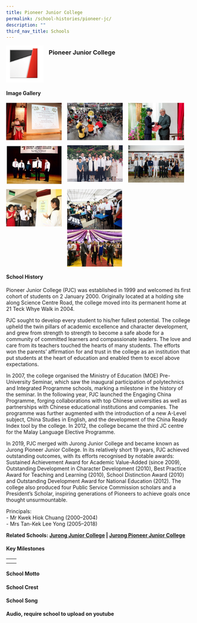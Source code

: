 ```yaml
---
title: Pioneer Junior College
permalink: /school-histories/pioneer-jc/
description: ""
third_nav_title: Schools
---
```

<img src="/images/pioneerjc1.jpg" style="width:20%;margin-right:15px;" align = "left">

### **Pioneer Junior College**

<br clear="left">

#### **Image Gallery**

<p><a href="https://staging.d1yxymztqoj7qn.amplifyapp.com/images/pioneerjc2.jpg">  
<img src="/images/pioneerjc2.jpg" style="width:30%;margin-right:15px;" align = "left">
</a></p>

<p><a href="https://staging.d1yxymztqoj7qn.amplifyapp.com/images/pioneerjc3.jpg">  
<img src="/images/pioneerjc3.jpg" style="width:30%;margin-right:15px;" align = "left">
</a></p>

<p><a href="https://staging.d1yxymztqoj7qn.amplifyapp.com/images/pioneerjc4.jpg">  
<img src="/images/pioneerjc4.jpg" style="width:30%;margin-right:15px;" align = "left">
</a></p>

<br clear="left">

<p><a href="https://staging.d1yxymztqoj7qn.amplifyapp.com/images/pioneerjc5.jpg">  
<img src="/images/pioneerjc5.jpg" style="width:30%;margin-right:15px;" align = "left">
</a></p>

<p><a href="https://staging.d1yxymztqoj7qn.amplifyapp.com/images/pioneerjc6.jpg">  
<img src="/images/pioneerjc6.jpg" style="width:30%;margin-right:15px;" align = "left">
</a></p>

<p><a href="https://staging.d1yxymztqoj7qn.amplifyapp.com/images/pioneerjc7.jpg">  
<img src="/images/pioneerjc7.jpg" style="width:30%;margin-right:15px;" align = "left">
</a></p>

<br clear="left">

<p><a href="https://staging.d1yxymztqoj7qn.amplifyapp.com/images/pioneerjc8.jpg">  
<img src="/images/pioneerjc8.jpg" style="width:30%;margin-right:15px;" align = "left">
</a></p>

<p><a href="https://staging.d1yxymztqoj7qn.amplifyapp.com/images/pioneerjc9.jpg">  
<img src="/images/pioneerjc9.jpg" style="width:30%;margin-right:15px;" align = "left">
</a></p>

<br clear="left">

#### **School History**
Pioneer Junior College (PJC) was established in 1999 and welcomed its first cohort of students on 2 January 2000. Originally located at a holding site along Science Centre Road, the college moved into its permanent home at 21 Teck Whye Walk in 2004.

PJC sought to develop every student to his/her fullest potential. The college upheld the twin pillars of academic excellence and character development, and grew from strength to strength to become a safe abode for a community of committed learners and compassionate leaders. The love and care from its teachers touched the hearts of many students. The efforts won the parents’ affirmation for and trust in the college as an institution that put students at the heart of education and enabled them to excel above expectations.

In 2007, the college organised the Ministry of Education (MOE) Pre-University Seminar, which saw the inaugural participation of polytechnics and Integrated Programme schools, marking a milestone in the history of the seminar. In the following year, PJC launched the Engaging China Programme, forging collaborations with top Chinese universities as well as partnerships with Chinese educational institutions and companies. The programme was further augmented with the introduction of a new A-Level subject, China Studies in English, and the development of the China Ready Index tool by the college. In 2012, the college became the third JC centre for the Malay Language Elective Programme.

In 2019, PJC merged with Jurong Junior College and became known as Jurong Pioneer Junior College. In its relatively short 19 years, PJC achieved outstanding outcomes, with its efforts recognised by notable awards: Sustained Achievement Award for Academic Value-Added (since 2009), Outstanding Development in Character Development (2010), Best Practice Award for Teaching and Learning (2010), School Distinction Award (2010) and Outstanding Development Award for National Education (2012). The college also produced four Public Service Commission scholars and a President’s Scholar, inspiring generations of Pioneers to achieve goals once thought unsurmountable.

Principals:<br>
\- Mr Kwek Hiok Chuang (2000–2004)<br>
\- Mrs Tan-Kek Lee Yong (2005–2018)

**Related Schools: [Jurong Junior College](https://staging.d1yxymztqoj7qn.amplifyapp.com/school-histories/jurong-jc/) | [Jurong Pioneer Junior College](https://staging.d1yxymztqoj7qn.amplifyapp.com/school-histories/jpjc/)**

#### **Key Milestones**

|  |  |
|:---:|---|
|  |  |
|  |  |

#### **School Motto**


#### **School Crest**


#### **School Song**
**Audio, require school to upload on youtube**